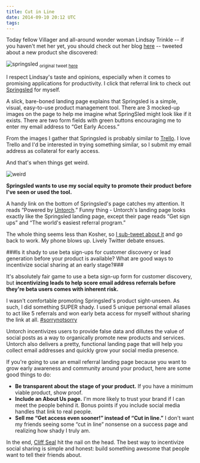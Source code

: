 ```yaml
---
title: Cut in Line
date: 2014-09-10 20:12 UTC
tags:
---
```


Today fellow Villager and all-around wonder woman Lindsay Trinkle -- if you haven't met her yet, you should check out her blog [here](http://lindsaytrinkle.com/) -- tweeted about a new product she discovered:

![springsled](/img/springsled.png)
<sub>original tweet <a href="https://twitter.com/lindsaytrinkle/status/509771851816370176">here</a></sub>

I respect Lindsay's taste and opinions, especially when it comes to promising applications for productivity. I click that referral link to check out [Springsled](http://springsled.com/) for myself. 

A slick, bare-boned landing page explains that Springsled is a simple, visual, easy-to-use product management tool. There are 3 mocked-up images on the page to help me imagine what SpringSled might look like if it exists. There are two form fields with green buttons encouraging me to enter my email address to “Get Early Access.” 

From the images I gather that Springsled is probably similar to [Trello](https://trello.com/). I love Trello and I'd be interested in trying something similar, so I submit my email address as collateral for early access. 

And that's when things get weird.

![weird](/img/weird.png)

**Springsled wants to use my social equity to promote their product before I've seen or used the tool.**

A handy link on the bottom of Springsled's page catches my attention. It reads “Powered by [Untorch](http://untorch.com/).” Funny thing - Untorch's landing page looks exactly like the Springsled landing page, except their page reads “Get sign ups” and “The world's easiest referral program.”

The whole thing seems less than Kosher, so [I sub-tweet about it](https://twitter.com/MelanieCrissey/status/509773152826966016) and go back to work. My phone blows up. Lively Twitter debate ensues. 

###Is it shady to use beta sign-ups for customer discovery or lead generation before your product is available? What are good ways to incentivize social sharing at an early stage?###

It's absolutely fair game to use a beta sign-up form for customer discovery, but **incentivizing leads to help score email address referrals before they're beta users comes with inherent risk.**

I wasn't comfortable promoting Springsled's product sight-unseen. As such, I did something SUPER shady. I used 5 unique personal email aliases to act like 5 referrals and won early beta access for myself without sharing the link at all. [#sorrynotsorry](http://25.media.tumblr.com/dd970af27c0b6beac20d32b8fa4e46c4/tumblr_mji1yb4SjI1rp7756o1_500.gif)

Untorch incentivizes users to provide false data and dillutes the value of social posts as a way to organically promote new products and services. Untorch also delivers a pretty, functional landing page that will help you collect email addresses and quickly grow your social media presence. 

If you're going to use an email referral landing page because you want to grow early awareness and community around your product, here are some good things to do:

* **Be transparent about the stage of your product.** If you have a minimum viable product, show proof.
* **Include an About Us page.** I'm more likely to trust your brand if I can meet the people behind it. Bonus points if you include social media handles that link to real people.
* **Sell me “Get access even sooner!” instead of “Cut in line.”** I don't want my friends seeing some “cut in line” nonsense on a success page and realizing how shady I truly am.

In the end, [Cliff Seal](https://twitter.com/cliffseal/status/509798731588567040) hit the nail on the head. The best way to incentivize social sharing is simple and honest: build something awesome that people want to tell their friends about.


